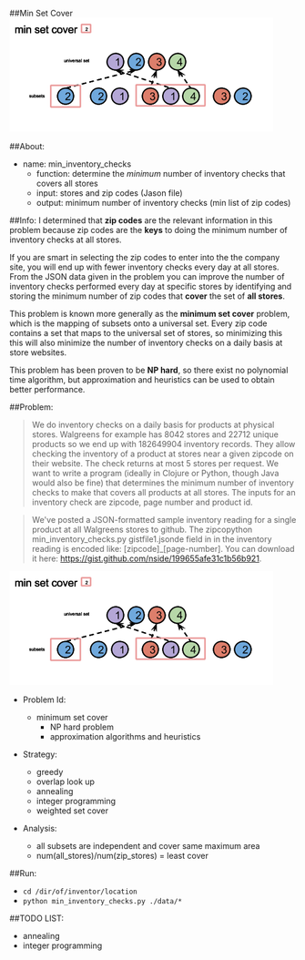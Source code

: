 ##Min Set Cover
<img src = "./about/minset-cover.png">

##About: 
* name: min_inventory_checks
    * function: determine the _minimum_ number of inventory checks that covers all stores
    * input: stores and zip codes (Jason file)
    * output: minimum number of inventory checks (min list of zip codes)

##Info:
I determined that __zip codes__ are the relevant information in this problem because zip codes are the __keys__ to doing the minimum number of inventory checks at all stores. 

If you are smart in selecting the zip codes to enter into the the company site, you will end up with fewer inventory checks every day at all stores. From the JSON data given in the problem you can improve the number of inventory checks performed every day at specific stores by identifying and storing the minimum number of zip codes that __cover__ the set of __all stores__. 

This problem is known more generally as the __minimum set cover__ problem, which is the mapping of subsets onto a universal set. Every zip code contains a set that maps to the universal set of stores, so minimizing this this will also minimize the number of inventory checks on a daily basis at store websites. 

This problem has been proven to be __NP hard__, so there exist no polynomial time algorithm, but approximation and heuristics can be used to obtain better performance.       


##Problem:
>We do inventory checks on a daily basis for products at physical stores. Walgreens for example has 8042 stores and 22712 unique products so we end up with 182649904 inventory records. They allow checking the inventory of a product at stores near a given zipcode on their website. The check returns at most 5 stores per request. We want to write a program (ideally in Clojure or Python, though Java would also be fine) that determines the minimum number of inventory checks to make that covers all products at all stores. The inputs for an inventory check are zipcode, page number and product id.

>We've posted a JSON-formatted sample inventory reading for a single product at all Walgreens stores to github. The zipcopython min_inventory_checks.py gistfile1.jsonde field in in the inventory reading is encoded like: [zipcode]_[page-number]. You can download it here: https://gist.github.com/nside/199655afe31c1b56b921.

<img src = "./about/minset-cover.png">

* Problem Id:
    * minimum set cover
        * NP hard problem 
        * approximation algorithms and heuristics

* Strategy:
    * greedy
    * overlap look up
    * annealing
    * integer programming
    * weighted set cover 

* Analysis:
    * all subsets are independent and cover same maximum area
    * num(all_stores)/num(zip_stores) = least cover

##Run:
* `cd /dir/of/inventor/location`
* `python min_inventory_checks.py ./data/*`

##TODO LIST:
* annealing
* integer programming
